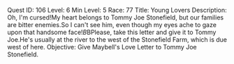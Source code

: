 Quest ID: 106
Level: 6
Min Level: 5
Race: 77
Title: Young Lovers
Description: Oh, I'm cursed!My heart belongs to Tommy Joe Stonefield, but our families are bitter enemies.So I can't see him, even though my eyes ache to gaze upon that handsome face!$B$BPlease, take this letter and give it to Tommy Joe.He's usually at the river to the west of the Stonefield Farm, which is due west of here.
Objective: Give Maybell's Love Letter to Tommy Joe Stonefield.
